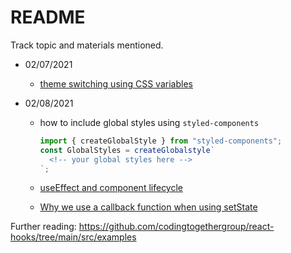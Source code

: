 # README

Track topic and materials mentioned.

- 02/07/2021

  - [theme switching using CSS variables](https://codesandbox.io/s/sefe-theme-f48hf)

- 02/08/2021

  - how to include global styles using `styled-components`

    ```js
    import { createGlobalStyle } from "styled-components";
    const GlobalStyles = createGlobalstyle`
      <!-- your global styles here -->
    `;
    ```

  - [useEffect and component lifecycle](https://codesandbox.io/s/use-effect-hooks-talk-3ocgi)
  - [Why we use a callback function when using setState](https://reactjs.org/docs/faq-state.html#why-is-setstate-giving-me-the-wrong-value)

Further reading: https://github.com/codingtogethergroup/react-hooks/tree/main/src/examples
